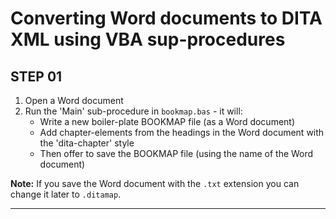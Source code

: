 # Converting Word documents to DITA XML using VBA sup-procedures


## STEP 01

1. Open a Word document
2. Run the 'Main' sub-procedure in `bookmap.bas` - it will:
   * Write a new boiler-plate BOOKMAP file (as a Word document)
   * Add chapter-elements from the headings in the Word document with the 'dita-chapter' style
   * Then offer to save the BOOKMAP file (using the name of the Word document)

**Note:** If you save the Word document with the `.txt` extension you can change it later to `.ditamap`.

----
